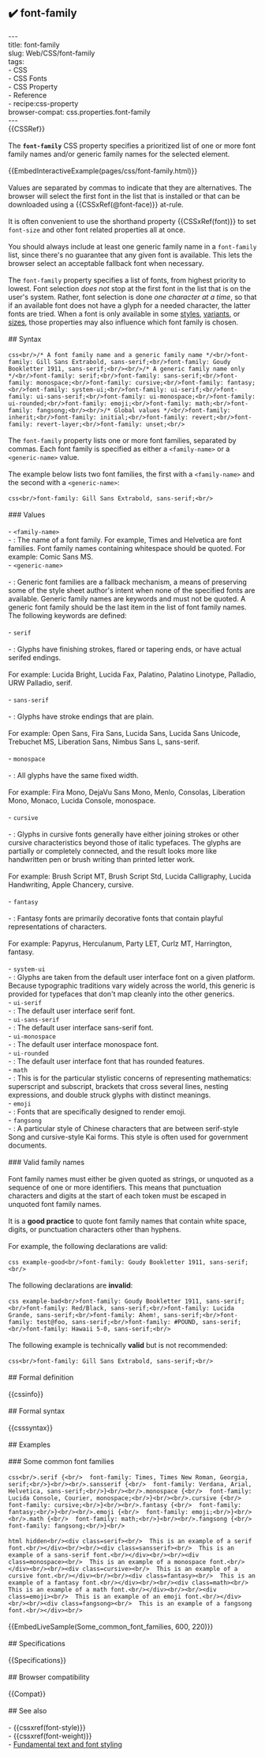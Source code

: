 ## ✔️ font-family 
 ---<br/>title: font-family<br/>slug: Web/CSS/font-family<br/>tags:<br/>  - CSS<br/>  - CSS Fonts<br/>  - CSS Property<br/>  - Reference<br/>  - recipe:css-property<br/>browser-compat: css.properties.font-family<br/>---<br/>{{CSSRef}}<br/><br/>The **`font-family`** CSS property specifies a prioritized list of one or more font family names and/or generic family names for the selected element.<br/><br/>{{EmbedInteractiveExample(pages/css/font-family.html)}}<br/><br/>Values are separated by commas to indicate that they are alternatives. The browser will select the first font in the list that is installed or that can be downloaded using a {{CSSxRef(@font-face)}} at-rule.<br/><br/>It is often convenient to use the shorthand property {{CSSxRef(font)}} to set `font-size` and other font related properties all at once.<br/><br/>You should always include at least one generic family name in a `font-family` list, since there's no guarantee that any given font is available. This lets the browser select an acceptable fallback font when necessary.<br/><br/>The `font-family` property specifies a list of fonts, from highest priority to lowest. Font selection _does not_ stop at the first font in the list that is on the user's system. Rather, font selection is done _one character at a time_, so that if an available font does not have a glyph for a needed character, the latter fonts are tried. When a font is only available in some [styles](/en-US/docs/Web/CSS/font-style), [variants](/en-US/docs/Web/CSS/font-variant), or [sizes](/en-US/docs/Web/CSS/font-size), those properties may also influence which font family is chosen.<br/><br/>## Syntax<br/><br/>```css<br/>/* A font family name and a generic family name */<br/>font-family: Gill Sans Extrabold, sans-serif;<br/>font-family: Goudy Bookletter 1911, sans-serif;<br/><br/>/* A generic family name only */<br/>font-family: serif;<br/>font-family: sans-serif;<br/>font-family: monospace;<br/>font-family: cursive;<br/>font-family: fantasy;<br/>font-family: system-ui;<br/>font-family: ui-serif;<br/>font-family: ui-sans-serif;<br/>font-family: ui-monospace;<br/>font-family: ui-rounded;<br/>font-family: emoji;<br/>font-family: math;<br/>font-family: fangsong;<br/><br/>/* Global values */<br/>font-family: inherit;<br/>font-family: initial;<br/>font-family: revert;<br/>font-family: revert-layer;<br/>font-family: unset;<br/>```<br/><br/>The `font-family` property lists one or more font families, separated by commas. Each font family is specified as either a `<family-name>` or a `<generic-name>` value.<br/><br/>The example below lists two font families, the first with a `<family-name>` and the second with a `<generic-name>`:<br/><br/>```css<br/>font-family: Gill Sans Extrabold, sans-serif;<br/>```<br/><br/>### Values<br/><br/>- `<family-name>`<br/>  - : The name of a font family. For example, Times and Helvetica are font families. Font family names containing whitespace should be quoted. For example: Comic Sans MS.<br/>- `<generic-name>`<br/><br/>  - : Generic font families are a fallback mechanism, a means of preserving some of the style sheet author's intent when none of the specified fonts are available. Generic family names are keywords and must not be quoted. A generic font family should be the last item in the list of font family names. The following keywords are defined:<br/><br/>    - `serif`<br/><br/>      - : Glyphs have finishing strokes, flared or tapering ends, or have actual serifed endings.<br/><br/>        For example: Lucida Bright, Lucida Fax, Palatino, Palatino Linotype, Palladio, URW Palladio, serif.<br/><br/>    - `sans-serif`<br/><br/>      - : Glyphs have stroke endings that are plain.<br/><br/>        For example: Open Sans, Fira Sans, Lucida Sans, Lucida Sans Unicode, Trebuchet MS, Liberation Sans, Nimbus Sans L, sans-serif.<br/><br/>    - `monospace`<br/><br/>      - : All glyphs have the same fixed width.<br/><br/>        For example: Fira Mono, DejaVu Sans Mono, Menlo, Consolas, Liberation Mono, Monaco, Lucida Console, monospace.<br/><br/>    - `cursive`<br/><br/>      - : Glyphs in cursive fonts generally have either joining strokes or other cursive characteristics beyond those of italic typefaces. The glyphs are partially or completely connected, and the result looks more like handwritten pen or brush writing than printed letter work.<br/><br/>        For example: Brush Script MT, Brush Script Std, Lucida Calligraphy, Lucida Handwriting, Apple Chancery, cursive.<br/><br/>    - `fantasy`<br/><br/>      - : Fantasy fonts are primarily decorative fonts that contain playful representations of characters.<br/><br/>        For example: Papyrus, Herculanum, Party LET, Curlz MT, Harrington, fantasy.<br/><br/>    - `system-ui`<br/>      - : Glyphs are taken from the default user interface font on a given platform. Because typographic traditions vary widely across the world, this generic is provided for typefaces that don't map cleanly into the other generics.<br/>    - `ui-serif`<br/>      - : The default user interface serif font.<br/>    - `ui-sans-serif`<br/>      - : The default user interface sans-serif font.<br/>    - `ui-monospace`<br/>      - : The default user interface monospace font.<br/>    - `ui-rounded`<br/>      - : The default user interface font that has rounded features.<br/>    - `math`<br/>      - : This is for the particular stylistic concerns of representing mathematics: superscript and subscript, brackets that cross several lines, nesting expressions, and double struck glyphs with distinct meanings.<br/>    - `emoji`<br/>      - : Fonts that are specifically designed to render emoji.<br/>    - `fangsong`<br/>      - : A particular style of Chinese characters that are between serif-style Song and cursive-style Kai forms. This style is often used for government documents.<br/><br/>### Valid family names<br/><br/>Font family names must either be given quoted as strings, or unquoted as a sequence of one or more identifiers. This means that punctuation characters and digits at the start of each token must be escaped in unquoted font family names.<br/><br/>It is a **good practice** to quote font family names that contain white space, digits, or punctuation characters other than hyphens.<br/><br/>For example, the following declarations are valid:<br/><br/>```css example-good<br/>font-family: Goudy Bookletter 1911, sans-serif;<br/>```<br/><br/>The following declarations are **invalid**:<br/><br/>```css example-bad<br/>font-family: Goudy Bookletter 1911, sans-serif;<br/>font-family: Red/Black, sans-serif;<br/>font-family: Lucida Grande, sans-serif;<br/>font-family: Ahem!, sans-serif;<br/>font-family: test@foo, sans-serif;<br/>font-family: #POUND, sans-serif;<br/>font-family: Hawaii 5-0, sans-serif;<br/>```<br/><br/>The following example is technically **valid** but is not recommended:<br/><br/>```css<br/>font-family: Gill Sans Extrabold, sans-serif;<br/>```<br/><br/>## Formal definition<br/><br/>{{cssinfo}}<br/><br/>## Formal syntax<br/><br/>{{csssyntax}}<br/><br/>## Examples<br/><br/>### Some common font families<br/><br/>```css<br/>.serif {<br/>  font-family: Times, Times New Roman, Georgia, serif;<br/>}<br/><br/>.sansserif {<br/>  font-family: Verdana, Arial, Helvetica, sans-serif;<br/>}<br/><br/>.monospace {<br/>  font-family: Lucida Console, Courier, monospace;<br/>}<br/><br/>.cursive {<br/>  font-family: cursive;<br/>}<br/><br/>.fantasy {<br/>  font-family: fantasy;<br/>}<br/><br/>.emoji {<br/>  font-family: emoji;<br/>}<br/><br/>.math {<br/>  font-family: math;<br/>}<br/><br/>.fangsong {<br/>  font-family: fangsong;<br/>}<br/>```<br/><br/>```html hidden<br/><div class=serif><br/>  This is an example of a serif font.<br/></div><br/><br/><div class=sansserif><br/>  This is an example of a sans-serif font.<br/></div><br/><br/><div class=monospace><br/>  This is an example of a monospace font.<br/></div><br/><br/><div class=cursive><br/>  This is an example of a cursive font.<br/></div><br/><br/><div class=fantasy><br/>  This is an example of a fantasy font.<br/></div><br/><br/><div class=math><br/>  This is an example of a math font.<br/></div><br/><br/><div class=emoji><br/>  This is an example of an emoji font.<br/></div><br/><br/><div class=fangsong><br/>  This is an example of a fangsong font.<br/></div><br/>```<br/><br/>{{EmbedLiveSample(Some_common_font_families, 600, 220)}}<br/><br/>## Specifications<br/><br/>{{Specifications}}<br/><br/>## Browser compatibility<br/><br/>{{Compat}}<br/><br/>## See also<br/><br/>- {{cssxref(font-style)}}<br/>- {{cssxref(font-weight)}}<br/>- [Fundamental text and font styling](/en-US/docs/Learn/CSS/Styling_text/Fundamentals)<br/>